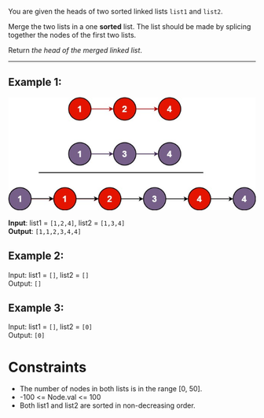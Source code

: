 You are given the heads of two sorted linked lists `list1` and `list2`.

Merge the two lists in a one **sorted** list. The list should be made by splicing together the nodes of the first two lists.

Return *the head of the merged linked list*.

-----------------------------------

## Example 1:

<img src="merge_ex1.jpg" />

**Input**: list1 = `[1,2,4]`, list2 = `[1,3,4]`    
**Output**: `[1,1,2,3,4,4]`  

## Example 2:

Input: list1 = `[]`, list2 = `[]`  
Output: `[]`

## Example 3:

Input: list1 = `[]`, list2 = `[0]`  
Output: `[0]`

# Constraints

*    The number of nodes in both lists is in the range [0, 50].
*    -100 <= Node.val <= 100
*    Both list1 and list2 are sorted in non-decreasing order.


